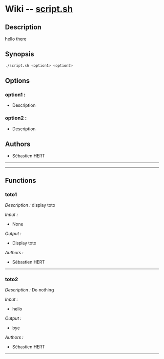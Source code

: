 # **Wiki -- [script.sh](/test//script.sh)**


## **Description**

hello there

## **Synopsis**

```bash
./script.sh <option1> <option2>
```


## **Options**


### **option1 :**

*  Description

### **option2 :**

*  Description

## **Authors**

* Sébastien HERT

---
---
## **Functions**

### **toto1**

*Description :* 
 display toto


*Input :*

- None

*Output :*

- Display toto

*Authors :*

- Sébastien HERT
___
### **toto2**

*Description :* 
 Do nothing


*Input :*

- hello

*Output :*

- bye

*Authors :*

- Sébastien HERT
___
